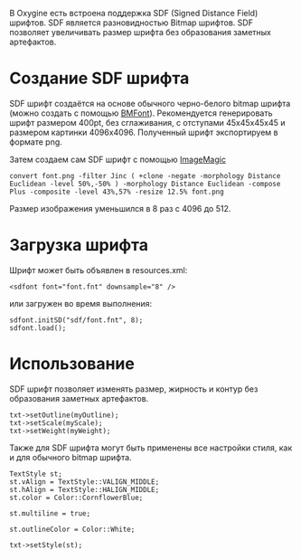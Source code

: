 В Oxygine есть встроена поддержка SDF (Signed Distance Field) шрифтов.
SDF является разновидностью Bitmap шрифтов. SDF позволяет увеличивать размер шрифта без образования заметных артефактов.

# Создание SDF шрифта
SDF шрифт создаётся на основе обычного черно-белого bitmap шрифта (можно создать c помощью [BMFont](http://www.angelcode.com/products/bmfont/)).
Рекомендуется генерировать шрифт размером 400pt, без сглаживания, с отступами 45x45x45x45 и размером картинки 4096x4096.
Полученный шрифт экспортируем в формате png.

Затем создаем сам SDF шрифт с помощью [ImageMagic](http://www.imagemagick.org/script/index.php) 
    
    convert font.png -filter Jinc ( +clone -negate -morphology Distance Euclidean -level 50%,-50% ) -morphology Distance Euclidean -compose Plus -composite -level 43%,57% -resize 12.5% font.png

Размер изображения уменьшился в 8 раз с 4096 до 512.

# Загрузка шрифта
Шрифт может быть объявлен в resources.xml:

    <sdfont font="font.fnt" downsample="8" /> 

или загружен во время выполнения:

    sdfont.initSD("sdf/font.fnt", 8);
    sdfont.load();

# Использование
SDF шрифт позволяет изменять размер, жирность и контур без образования заметных артефактов.

    txt->setOutline(myOutline);
    txt->setScale(myScale);
    txt->setWeight(myWeight);

Также для SDF шрифта могут быть применены все настройки стиля, как и для обычного bitmap шрифта.
    
    TextStyle st;
    st.vAlign = TextStyle::VALIGN_MIDDLE;
    st.hAlign = TextStyle::HALIGN_MIDDLE;
    st.color = Color::CornflowerBlue;

    st.multiline = true;

    st.outlineColor = Color::White;

    txt->setStyle(st);
